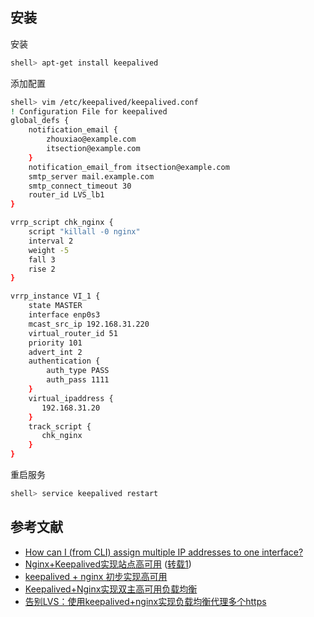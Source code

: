## 安装

安装

```sh
shell> apt-get install keepalived
```

添加配置

```sh
shell> vim /etc/keepalived/keepalived.conf
! Configuration File for keepalived
global_defs {
    notification_email {
        zhouxiao@example.com
        itsection@example.com
    }
    notification_email_from itsection@example.com
    smtp_server mail.example.com
    smtp_connect_timeout 30
    router_id LVS_lb1
}

vrrp_script chk_nginx {
    script "killall -0 nginx"
    interval 2
    weight -5
    fall 3
    rise 2
}

vrrp_instance VI_1 {
    state MASTER
    interface enp0s3
    mcast_src_ip 192.168.31.220
    virtual_router_id 51
    priority 101
    advert_int 2
    authentication {
        auth_type PASS
        auth_pass 1111
    }
    virtual_ipaddress {
       192.168.31.20
    }
    track_script {
       chk_nginx
    }
}
```

重启服务

```sh
shell> service keepalived restart
```

## 参考文献

- [How can I (from CLI) assign multiple IP addresses to one interface?](https://askubuntu.com/questions/547289/how-can-i-from-cli-assign-multiple-ip-addresses-to-one-interface)
- [Nginx+Keepalived实现站点高可用](http://seanlook.com/2015/05/18/nginx-keepalived-ha/) ([转载1](https://linux.cn/article-5715-1.html))
- [keepalived + nginx 初步实现高可用](https://klionsec.github.io/2017/12/23/keepalived-nginx/)
- [Keepalived+Nginx实现双主高可用负载均衡](http://blog.51cto.com/zhangpenglinux/1782759)
- [告别LVS：使用keepalived+nginx实现负载均衡代理多个https](http://www.ha97.com/899.html)
